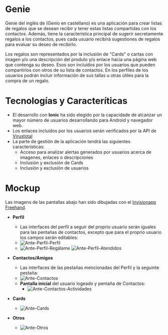 # Genie

Genie del inglés de (Genio en castellano) es una aplicación para crear listas de regalos que se desean recibir y tener estas listas compartidas con los contactos. Además, tiene la característica principal de sugerir secretamente regalos a los contactos, pues cada usuario recibirá sugestiones de regalos para evaluar su deseo de recibirlo.

Los regalos son representados por la inclusión de "Cards" o cartas con imagen y/o una descripción del produto y/o enlace hacia una página web que contenga su deseo. Esos son incluídos por los usuarios que pueden compartirlos con otros de su lista de contactos. En los perfiles de los usuarios podrán incluir información de sus tallas u otras útiles para la compra de un regalo.

# Tecnologías y Caracteríticas
- El desarrollo con **Ionic** ha sido elegido por la capacidade de alcanzar un mayor número de usuarios desarrollando para Android y navegador web. 
- Los enlaces incluídos por los usuarios serán verificados por la API de [Virustotal](https://www.virustotal.com/gui/home/upload)
- La parte de gestión de la aplicación tendrá las siguientes características:
  - Acceso para analizar alertas generados por usuarios acerca de imagenes, enlaces o descripciones
  - Inclusión y exclusión de Cards
  - Inclusión y exclusión de usuarios

# Mockup
Las imagens de las pantallas abajo han sido dibujadas con el [Invisionapp Freehand](https://www.invisionapp.com/freehand).
- **Perfil**
  - Las interfaces del perfil a seguir del proprio usuario serán iguales para las pentañas de contactos, excepto que para el proprio usuario los campos serán editables:
  - ![Ante-Perfil-Perfil](https://user-images.githubusercontent.com/48392595/141696681-b223ac66-11b4-4909-88fc-d8df845c1391.png)
  - ![Ante-Perfil-Regálame](https://user-images.githubusercontent.com/48392595/141696724-a230cb6a-8278-4cc9-a360-07cc3d8d7d12.png) ![Ante-Perfil-Atendidos](https://user-images.githubusercontent.com/48392595/141696727-ee059f48-3093-4876-92ef-7545ad3a816e.png)
- **Contactos/Amigos**
  - Las interfaces de las pestañas mencionadas del Perfil y la seguinte pestaña:
  - ![Ante-Contactos](https://user-images.githubusercontent.com/48392595/141696809-c4489509-3041-431a-bee6-4a7c62011570.png)
  - **Pantalla inicial** del usuario logeado y pentaña de Contactos:
    - ![Ante-Contactos-Actividades](https://user-images.githubusercontent.com/48392595/141699549-a4e482fb-e9bf-48f8-a283-3414935ad5fd.png)

- **Cards**
  - ![Ante-Cards](https://user-images.githubusercontent.com/48392595/141698762-cadfc1c9-8d24-4811-b354-a2a5049c7eb4.png)

- **Otros**
  - ![Ante-Otros](https://user-images.githubusercontent.com/48392595/141698819-d6e76e40-5795-4afe-9443-6910c12e44fd.png)




